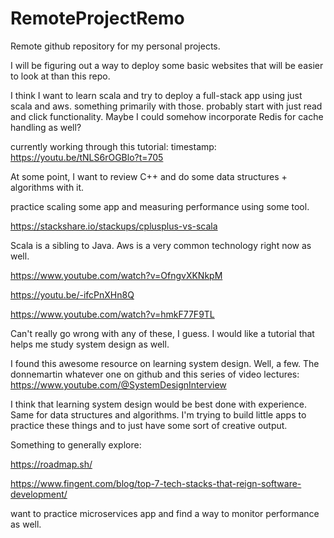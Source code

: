 
# RemoteProjectRemo
Remote github repository for my personal projects.

I will be figuring out a way to deploy some basic websites that will be easier to look at than this repo. 

I think I want to learn scala and try to deploy a full-stack app using just scala and aws. something primarily with those. probably start with just read and click functionality. Maybe I could somehow incorporate Redis for cache handling as well?

currently working through this tutorial: timestamp: https://youtu.be/tNLS6rOGBlo?t=705


At some point, I want to review C++ and do some data structures + algorithms with it. 

practice scaling some app and measuring performance using some tool.

https://stackshare.io/stackups/cplusplus-vs-scala

Scala is a sibling to Java. Aws is a very common technology right now as well.

https://www.youtube.com/watch?v=OfngvXKNkpM

https://youtu.be/-ifcPnXHn8Q

https://www.youtube.com/watch?v=hmkF77F9TL

Can't really go wrong with any of these, I guess. I would like a tutorial that helps me study system design as well. 

I found this awesome resource on learning system design. Well, a few. The donnemartin whatever one on github and this series of video lectures: 
https://www.youtube.com/@SystemDesignInterview

I think that learning system design would be best done with experience. Same for data structures and algorithms. I'm trying to build little apps to practice these things and to just have some sort of creative output.

Something to generally explore: 

https://roadmap.sh/

https://www.fingent.com/blog/top-7-tech-stacks-that-reign-software-development/

want to practice microservices app and find a way to monitor performance as well.
